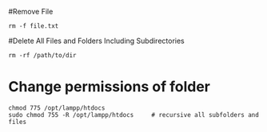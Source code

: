 
#Remove File

```
rm -f file.txt
```

#Delete All Files and Folders Including Subdirectories
```
rm -rf /path/to/dir
```


# Change permissions of folder
```
chmod 775 /opt/lampp/htdocs
sudo chmod 755 -R /opt/lampp/htdocs 	# recursive all subfolders and files
```